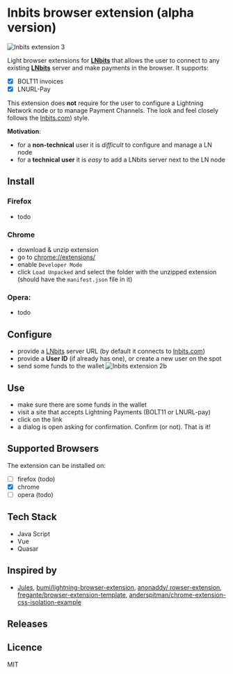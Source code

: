 # lnbits browser extension (alpha version)
![lnbits extension 3](https://user-images.githubusercontent.com/2951406/120298961-3485bd00-c2d3-11eb-941a-b6bee5e54e6f.png)

Light browser extensions for **[LNbits](https://lnbits.org/)** that allows the user to connect to any existing **[LNbits](https://lnbits.org/)** server and make payments in the browser. It supports:
  - [x] BOLT11 invoices
  - [x] LNURL-Pay

This extension does **not** require for the user to configure a Lightning Network node or to manage Payment Channels. 
The look and feel closely follows the [lnbits.com](https://lnbits.com/)) style.

**Motivation**:
  - for a **non-technical** user it is *difficult* to configure and manage a LN node
  - for a **technical user** it is *easy* to add a LNbits server next to the LN node

## Install
### Firefox
  - todo
### Chrome
  - download & unzip extension
  - go to [chrome://extensions/](chrome://extensions/)
  - enable `Developer Mode`
  - click `Load Unpacked` and select the folder with the unzipped extension (should have the `manifest.json` file in it)
### Opera: 
  - todo

## Configure
 - provide a [LNbits](https://lnbits.org/) server URL (by default it connects to [lnbits.com](https://lnbits.com/))
 - provide a **User ID** (if already has one), or create a new user on the spot
 - send some funds to the wallet
![lnbits extension 2b](https://user-images.githubusercontent.com/2951406/120313384-8d108680-c2e2-11eb-8cb9-d23abe4bc56c.png)

## Use
 - make sure there are some funds in the wallet
 - visit a site that accepts Lightning Payments (BOLT11 or LNURL-pay)
 - click on the link
 - a dialog is open asking for confirmation. Confirm (or not). That is it!

## Supported Browsers
The extension can be installed on:
 - [ ] firefox (todo)
 - [x] chrome
 - [ ] opera (todo)

## Tech Stack
 - Java Script
 - Vue
 - Quasar

## Inspired by
 - [Jules](https://github.com/joule-labs/joule-extension), [bumi/lightning-browser-extension](https://github.com/bumi/lightning-browser-extension), [anonaddy/
rowser-extension](https://github.com/anonaddy/browser-extension), [fregante/browser-extension-template](https://github.com/fregante/browser-extension-template), [anderspitman/chrome-extension-css-isolation-example](https://github.com/anderspitman/chrome-extension-css-isolation-example)

## Releases

## Licence
MIT
